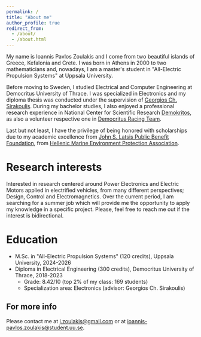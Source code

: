 ```yaml
---
permalink: /
title: "About me"
author_profile: true
redirect_from: 
  - /about/
  - /about.html
---
```


My name is Ioannis Pavlos Zoulakis and I come from two beautiful islands of Greece, Kefalonia and Crete. I was born in Athens in 2000 to two mathematicians and, nowadays, I am a master's student in "All-Electric Propulsion Systems" at Uppsala University. 

Before moving to Sweden, I studied Electrical and Computer Engineering at Democritus University of Thrace. I was specialized in Electronics and my diploma thesis was conducted under the supervision of [Georgios Ch. Sirakoulis](https://scholar.google.gr/citations?user=WhBartYAAAAJ&hl=el). During my bachelor studies, I also enjoyed a professional research experience in National Center for Scientific Research [Demokritos](https://www.demokritos.gr/), as also a volunteer respective one in [Democritus Racing Team](https://drt-racing.duth.gr/en/).

Last but not least, I have the privilege of being honored with scholarships due to my academic excellence from [John S. Latsis Public Benefit Foundation](https://www.latsis-foundation.org/ell/), from [Hellenic Marine Environment Protection Association](https://www.helmepa.gr/en/).



Research interests
======
Interested in research centered around Power Electronics and Electric Motors applied in electrified vehicles, from many different perspectives; Design, Control and Electromagnetics. Over the current period, I am searching for a summer job which will provide me the opportunity to apply my knowledge in a specific project. Please, feel free to reach me out if the interest is bidirectional.


Education
======
* M.Sc. in "All-Electric Propulsion Systems" (120 credits), Uppsala University, 2024-2026
* Diploma in Electrical Engineering (300 credits), Democritus University of Thrace, 2018-2023
  * Grade: 8.42/10 (top 2% of my class: 169 students)
  * Specialization area: Electronics (advisor: Georgios Ch. Sirakoulis)


For more info
------
Please contact me at j.zoulakis@gmail.com or at ioannis-pavlos.zoulakis@student.uu.se.
